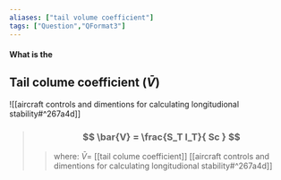 ```yaml
---
aliases: ["tail volume coefficient"]
tags: ["Question","QFormat3"]
---
```


#### What is the
## Tail colume coefficient ($\bar{V}$)
![[aircraft controls and dimentions for calculating longitudional stability#^267a4d]]

> ### $$ \bar{V} = \frac{S_T l_T}{ Sc } $$ 
>> where:
>> $\bar{V}=$ [[tail colume coefficient]]
>> [[aircraft controls and dimentions for calculating longitudional stability#^267a4d]]